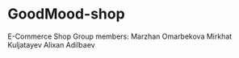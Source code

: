 # GoodMood-shop
E-Commerce Shop
Group members:
Marzhan Omarbekova 
Mirkhat Kuljatayev
Alixan Adilbaev 
